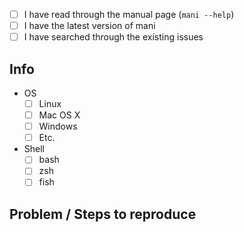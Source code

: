 <!-- ISSUES NOT FOLLOWING THIS TEMPLATE WILL BE CLOSED AND DELETED -->

<!-- Check all that apply [x] -->

- [ ] I have read through the manual page (`mani --help`)
- [ ] I have the latest version of mani
- [ ] I have searched through the existing issues

## Info

- OS
    - [ ] Linux
    - [ ] Mac OS X
    - [ ] Windows
    - [ ] Etc.

- Shell
    - [ ] bash
    - [ ] zsh
    - [ ] fish

## Problem / Steps to reproduce
